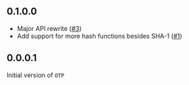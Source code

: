 ## 0.1.0.0

* Major API rewrite ([#3](https://github.com/hvr/OTP/pull/3))
* Add support for more hash functions besides SHA-1 ([#1](https://github.com/hvr/OTP/pull/1))

## 0.0.0.1

Initial version of `OTP`
